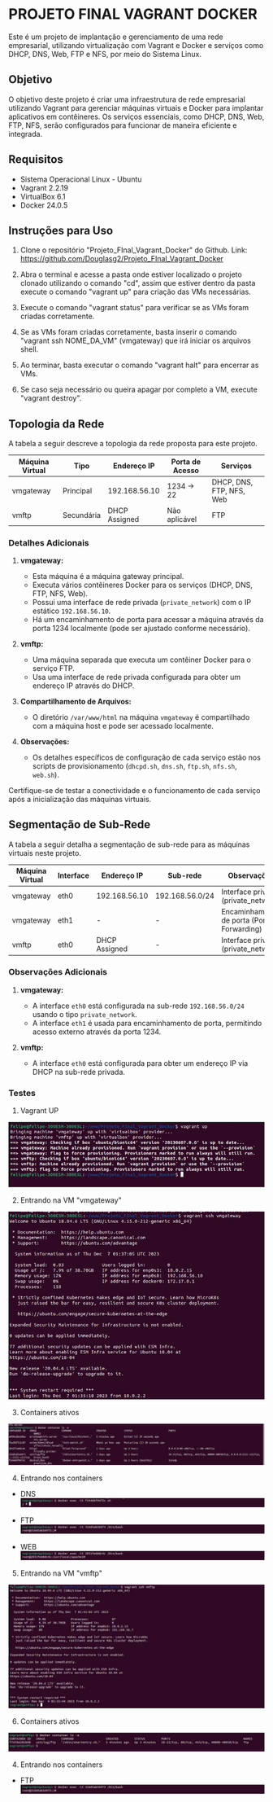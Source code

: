 # PROJETO FINAL VAGRANT DOCKER

Este é um projeto de implantação e gerenciamento de uma rede empresarial, utilizando virtualização com Vagrant e Docker e serviços como DHCP, DNS, Web, FTP e NFS, por meio do Sistema Linux.

## Objetivo

O objetivo deste projeto é criar uma infraestrutura de rede empresarial utilizando Vagrant para gerenciar máquinas virtuais e Docker para implantar aplicativos em contêineres. Os serviços essenciais, como DHCP, DNS, Web, FTP, NFS, serão configurados para funcionar de maneira eficiente e integrada.

## Requisitos

- Sistema Operacional Linux - Ubuntu
- Vagrant 2.2.19
- VirtualBox 6.1
- Docker 24.0.5

## Instruções para Uso

1. Clone o repositório "Projeto_FInal_Vagrant_Docker" do Github.
Link: <a>https://github.com/Douglasg2/Projeto_FInal_Vagrant_Docker</a>

2. Abra o terminal e acesse a pasta onde estiver localizado o projeto clonado utilizando o comando "cd", assim que estiver dentro da pasta execute o comando "vagrant up" para criação das VMs necessárias.

3. Execute o comando "vagrant status" para verificar se as VMs foram criadas corretamente.

4. Se as VMs foram criadas corretamente, basta inserir o comando "vagrant ssh NOME_DA_VM" (vmgateway) que irá iniciar os arquivos shell.

5. Ao terminar, basta executar o comando "vagrant halt" para encerrar as VMs. 

6. Se caso seja necessário ou queira apagar por completo a VM, execute "vagrant destroy".

## Topologia da Rede

A tabela a seguir descreve a topologia da rede proposta para este projeto.

| Máquina Virtual | Tipo           | Endereço IP       | Porta de Acesso | Serviços                    |
|------------------|----------------|-------------------|-----------------|-----------------------------|
| vmgateway        | Principal      | 192.168.56.10     | 1234 -> 22      | DHCP, DNS, FTP, NFS, Web    |
| vmftp            | Secundária     | DHCP Assigned     | Não aplicável   | FTP                         |

### Detalhes Adicionais

1. **vmgateway:**
   - Esta máquina é a máquina gateway principal.
   - Executa vários contêineres Docker para os serviços (DHCP, DNS, FTP, NFS, Web).
   - Possui uma interface de rede privada (`private_network`) com o IP estático `192.168.56.10`.
   - Há um encaminhamento de porta para acessar a máquina através da porta 1234 localmente (pode ser ajustado conforme necessário).

2. **vmftp:**
   - Uma máquina separada que executa um contêiner Docker para o serviço FTP.
   - Usa uma interface de rede privada configurada para obter um endereço IP através do DHCP.

3. **Compartilhamento de Arquivos:**
   - O diretório `/var/www/html` na máquina `vmgateway` é compartilhado com a máquina host e pode ser acessado localmente.

4. **Observações:**
   - Os detalhes específicos de configuração de cada serviço estão nos scripts de provisionamento (`dhcpd.sh`, `dns.sh`, `ftp.sh`, `nfs.sh`, `web.sh`).

Certifique-se de testar a conectividade e o funcionamento de cada serviço após a inicialização das máquinas virtuais.

## Segmentação de Sub-Rede

A tabela a seguir detalha a segmentação de sub-rede para as máquinas virtuais neste projeto.

| Máquina Virtual | Interface | Endereço IP        | Sub-rede           | Observações                             |
|------------------|-----------|--------------------|-------------------|-----------------------------------------|
| vmgateway        | eth0      | 192.168.56.10      | 192.168.56.0/24   | Interface privada (private_network)     |
| vmgateway        | eth1      | -                  | -                 | Encaminhamento de porta (Port Forwarding)|
| vmftp            | eth0      | DHCP Assigned      | -                 | Interface privada (private_network)     |

### Observações Adicionais

1. **vmgateway:**
   - A interface `eth0` está configurada na sub-rede `192.168.56.0/24` usando o tipo `private_network`.
   - A interface `eth1` é usada para encaminhamento de porta, permitindo acesso externo através da porta 1234.

2. **vmftp:**
   - A interface `eth0` está configurada para obter um endereço IP via DHCP na sub-rede privada.
   
### Testes

1. Vagrant UP
<img src="https://raw.githubusercontent.com/Douglasg2/Projeto_FInal_Vagrant_Docker/55bc095b1a32dd17a9c3852364e859182bf4ea60/imagens/01.jpeg">


2. Entrando na VM "vmgateway"
<img src="https://raw.githubusercontent.com/Douglasg2/Projeto_FInal_Vagrant_Docker/55bc095b1a32dd17a9c3852364e859182bf4ea60/imagens/02.jpeg">

3. Containers ativos
<img src="https://raw.githubusercontent.com/Douglasg2/Projeto_FInal_Vagrant_Docker/55bc095b1a32dd17a9c3852364e859182bf4ea60/imagens/11.jpeg">

4. Entrando nos containers
- DNS <img src="https://raw.githubusercontent.com/Douglasg2/Projeto_FInal_Vagrant_Docker/55bc095b1a32dd17a9c3852364e859182bf4ea60/imagens/03.jpeg">

- FTP <img src="https://raw.githubusercontent.com/Douglasg2/Projeto_FInal_Vagrant_Docker/55bc095b1a32dd17a9c3852364e859182bf4ea60/imagens/04.jpeg">

- WEB <img src="https://raw.githubusercontent.com/Douglasg2/Projeto_FInal_Vagrant_Docker/55bc095b1a32dd17a9c3852364e859182bf4ea60/imagens/05.jpeg">

5. Entrando na VM "vmftp"
<img src="https://raw.githubusercontent.com/Douglasg2/Projeto_FInal_Vagrant_Docker/55bc095b1a32dd17a9c3852364e859182bf4ea60/imagens/07.jpeg">

6. Containers ativos
<img src="https://raw.githubusercontent.com/Douglasg2/Projeto_FInal_Vagrant_Docker/55bc095b1a32dd17a9c3852364e859182bf4ea60/imagens/08.jpeg">

4. Entrando nos containers
- FTP <img src="https://raw.githubusercontent.com/Douglasg2/Projeto_FInal_Vagrant_Docker/55bc095b1a32dd17a9c3852364e859182bf4ea60/imagens/04.jpeg">

